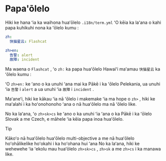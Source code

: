 # Papa'ōlelo

Hiki ke hana ʻia ka waihona huaʻōlelo `.i18n/term.yml` ʻO kēia ka laʻana o kahi papa kuhikuhi nona ka ʻōlelo kumu :

```yml
zh:
  快猫星云: Flashcat

zh>en:
  告警: alert
  故障: incident
```

Ma waena o `Flashcat` , ʻo `zh:` ka papa huaʻōlelo Hawaiʻi maʻamau `快猫星云` ka ʻōlelo kumu :

ʻO `zh>en:` ke ʻano o ka unuhi ʻana mai ka Pākē i ka ʻōlelo Pelekania, ua unuhi ʻia `告警` i `alert` a ua unuhi ʻia `故障` i `incident` .

Maʻaneʻi, hiki ke kākau ʻia nā ʻōlelo i makemake ʻia ma hope o `zh>` , hiki ke maʻalahi i ka hoʻonohonoho ʻana o nā huaʻōlelo ma nā ʻōlelo like.

No ka laʻana, ʻo `zh>sk>cs` ke ʻano o ka unuhi ʻia ʻana o ka Pākē i ka ʻōlelo Slovak a me Czech, e māhele ʻia kēia papa inoa huaʻōlelo.

> [!TIP]
> Kākoʻo nā huaʻōlelo huaʻōlelo multi-objective a me nā huaʻōlelo hoʻohālikelike hoʻokahi i ka hoʻohana hui ʻana No ka laʻana, hiki ke wehewehe ʻia ʻekolu mau huaʻōlelo `zh>sk>cs` , `zh>sk` a me `zh>cs` i ka manawa like.